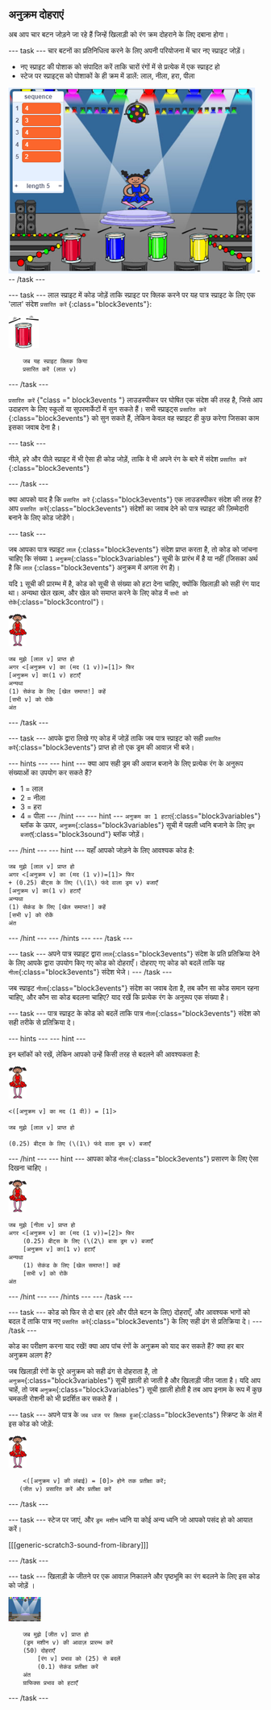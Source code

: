 ## अनुक्रम दोहराएं

अब आप चार बटन जोड़ने जा रहे हैं जिन्हें खिलाड़ी को रंग क्रम दोहराने के लिए दबाना होगा।

\--- task \--- चार बटनों का प्रतिनिधित्व करने के लिए अपनी परियोजना में चार नए स्प्राइट जोड़ें।

+ नए स्प्राइट की पोशाक को संपादित करें ताकि चारों रंगों में से प्रत्येक में एक स्प्राइट हो
+ स्टेज पर स्प्राइट्स को पोशाकों के ही क्रम में डालें: लाल, नीला, हरा, पीला

![स्क्रीनशॉट](images/colour-drums.png) \--- /task \---

\--- task \--- लाल स्प्राइट में कोड जोड़ें ताकि स्प्राइट पर क्लिक करने पर यह पात्र स्प्राइट के लिए एक 'लाल' संदेश ` प्रसारित करें ` {:class="block3events"}:

![लाल ड्रम](images/red_drum.png)

```blocks3
    जब यह स्प्राइट क्लिक किया
    प्रसारित करें (लाल v)
```

\--- /task \---

` प्रसारित करें ` {"class =" block3events "} लाउडस्पीकर पर घोषित एक संदेश की तरह है, जिसे आप उदाहरण के लिए स्कूलों या सुपरमार्केटों में सुन सकते हैं। सभी स्प्राइट्स ` प्रसारित करें ` {:class="block3events"} को सुन सकते हैं, लेकिन केवल वह स्प्राइट ही कुछ करेगा जिसका काम इसका जवाब देना है।

\--- task \---

नीले, हरे और पीले स्प्राइट में भी ऐसा ही कोड जोड़ें, ताकि वे भी अपने रंग के बारे में संदेश ` प्रसारित करें ` {:class="block3events"}

\--- /task \---

क्या आपको याद है कि ` प्रसारित करें ` {:class="block3events"} एक लाउडस्पीकर संदेश की तरह है? आप ` प्रसारित करें `{:class="block3events"} संदेशों का जवाब देने को पात्र स्प्राइट की ज़िम्मेदारी बनाने के लिए कोड जोडेंगे।

\--- task \---

जब आपका पात्र स्प्राइट `लाल` {:class="block3events"} संदेश प्राप्त करता है, तो कोड को जांचना चाहिए कि संख्या `1` `अनुक्रम`{:class="block3variables"} सूची के प्रारंभ में है या नहीं (जिसका अर्थ है कि `लाल` {:class="block3events"} अनुक्रम में अगला रंग है)।

यदि `1` सूची की प्रारम्भ में है, कोड को सूची से संख्या को हटा देना चाहिए, क्योंकि खिलाड़ी को सही रंग याद था। अन्यथा खेल खत्म, और खेल को समाप्त करने के लिए कोड में `सभी को रोकें`{:class="block3control"}।

![बैलरीना](images/ballerina.png)

```blocks3
जब मुझे [लाल v] प्राप्त हो
अगर <[अनुक्रम v] का (मद (1 v))=[1]> फिर
[अनुक्रम v] का(1 v) हटाएँ
अन्यथा
(1) सेकंड के लिए [खेल समाप्त!] कहें
[सभी v] को रोकें
अंत
```

\--- /task \---

\--- task \--- आपके द्वारा लिखे गए कोड में जोड़ें ताकि जब पात्र स्प्राइट को सही `प्रसारित करें`{:class="block3events"} प्राप्त हो तो एक ड्रम की आवाज़ भी बजे।

\--- hints \--- \--- hint \--- क्या आप सही ड्रम की अवाज बजाने के लिए प्रत्येक रंग के अनुरूप संख्याओं का उपयोग कर सकते हैं?

+ 1 = लाल
+ 2 = नीला
+ 3 = हरा
+ 4 = पीला \--- /hint \--- \--- hint \--- `अनुक्रम का 1 हटाएं`{:class="block3variables"} ब्लॉक के ऊपर, `अनुक्रम`{:class="block3variables"} सूची में पहली ध्वनि बजाने के लिए `ड्रम बजाएँ`{:class="block3sound"} ब्लॉक जोड़ें।

\--- /hint \--- \--- hint \--- यहाँ आपको जोड़ने के लिए आवश्यक कोड है:

```blocks3
जब मुझे [लाल v] प्राप्त हो
अगर <[अनुक्रम v] का (मद (1 v))=[1]> फिर
+ (0.25) बीट्स के लिए (\(1\) फंदे वाला ड्रम v) बजाएँ
[अनुक्रम v] का(1 v) हटाएँ
अन्यथा
(1) सेकंड के लिए [खेल समाप्त!] कहें
[सभी v] को रोकें
अंत

```

\--- /hint \--- \--- /hints \--- \--- /task \---

\--- task \--- अपने पात्र स्प्राइट द्वारा `लाल`{:class="block3events"} संदेश के प्रति प्रतिक्रिया देने के लिए आपके द्वारा उपयोग किए गए कोड को दोहराएँ। दोहराए गए कोड को बदलें ताकि यह `नीला`{:class="block3events"} संदेश भेजे। \--- /task \---

जब स्प्राइट `नीला`{:class="block3events"} संदेश का जवाब देता है, तब कौन सा कोड समान रहना चाहिए, और कौन सा कोड बदलना चाहिए? याद रखें कि प्रत्येक रंग के अनुरूप एक संख्या है।

\--- task \--- पात्र स्प्राइट के कोड को बदलें ताकि पात्र `नीला`{:class="block3events"} संदेश को सही तरीके से प्रतिक्रिया दे।

\--- hints \--- \--- hint \---

इन ब्लॉकों को रखें, लेकिन आपको उन्हें किसी तरह से बदलने की आवश्यकता है:

![बैलरीना](images/ballerina.png)

```blocks3
<([अनुक्रम v] का मद (1 वी)) = [1]>

जब मुझे [लाल v] प्राप्त हो

(0.25) बीट्स के लिए (\(1\) फंदे वाला ड्रम v) बजाएँ
```

\--- /hint \--- \--- hint \--- आपका कोड `नीला`{:class="block3events"} प्रसारण के लिए ऐसा दिखना चाहिए ।

![बैलरीना](images/ballerina.png)

```blocks3
जब मुझे [नीला v] प्राप्त हो
अगर <[अनुक्रम v] का (मद (1 v))=[2]> फिर
    (0.25) बीट्स के लिए (\(2\) बास ड्रम v) बजाएँ
    [अनुक्रम v] का(1 v) हटाएँ
अन्यथा
    (1) सेकंड के लिए [खेल समाप्त!] कहें
    [सभी v] को रोकें
अंत
```

\--- /hint \--- \--- /hints \--- \--- /task \---

\--- task \--- कोड को फिर से दो बार (हरे और पीले बटन के लिए) दोहराएँ, और आवश्यक भागों को बदल दें ताकि पात्र नए `प्रसारित करें`{:class="block3events"} के लिए सही ढंग से प्रतिक्रिया दे। \--- /task \---

कोड का परीक्षण करना याद रखें! क्या आप पांच रंगों के अनुक्रम को याद कर सकते हैं? क्या हर बार अनुक्रम अलग है?

जब खिलाड़ी रंगों के पूरे अनुक्रम को सही ढंग से दोहराता है, तो `अनुक्रम`{:class="block3variables"} सूची ख़ाली हो जाती है और खिलाड़ी जीत जाता है। यदि आप चाहें, तो जब `अनुक्रम`{:class="block3variables"} सूची ख़ाली होती है तब आप इनाम के रूप में कुछ चमकती रोशनी को भी प्रदर्शित कर सकते हैं ।

\--- task \--- अपने पात्र के `जब ध्वज पर क्लिक हुआ`{:class="block3events"} स्क्रिप्ट के अंत में इस कोड को जोड़ें:

![बैलरीना](images/ballerina.png)

```blocks3
    <([अनुक्रम v] की लंबाई) = [0]> होने तक प्रतीक्षा करें;
   (जीत v) प्रसारित करें और प्रतीक्षा करें
```

\--- /task \---

\--- task \--- स्टेज पर जाएं, और `ड्रम मशीन` ध्वनि या कोई अन्य ध्वनि जो आपको पसंद हो को आयात करें।

[[[generic-scratch3-sound-from-library]]]

\--- /task \---

\--- task \--- खिलाड़ी के जीतने पर एक आवाज़ निकालने और पृष्ठभूमि का रंग बदलने के लिए इस कोड को जोड़ें ।

![बैलरीना](images/stage.png)

```blocks3
    जब मुझे [जीत v] प्राप्त हो
    (ड्रम मशीन v) की आवाज़ प्रारम्भ करें
    (50) दोहराएँ
        [रंग v] प्रभाव को (25) से बदलें
        (0.1) सेकंड प्रतीक्षा करें
    अंत
    ग्राफिक्स प्रभाव को हटाएँ
```

\--- /task \---